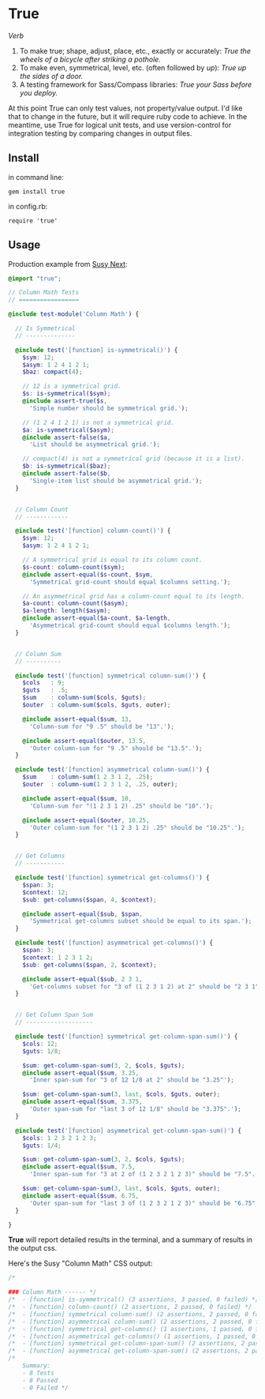 True
====

*Verb*

1. To make true; shape, adjust, place, etc., exactly or accurately:
  *True the wheels of a bicycle after striking a pothole.*
2. To make even, symmetrical, level, etc. (often followed by *up*):
  *True up the sides of a door.*
3. A testing framework for Sass/Compass libraries:
  *True your Sass before you deploy.*

At this point
True can only test values,
not property/value output.
I'd like that to change in the future,
but it will require ruby code to achieve.
In the meantime,
use True for logical unit tests,
and use version-control for integration testing
by comparing changes in output files.

Install
-------

in command line:

`gem install true`

in config.rb:

`require 'true'`

Usage
-----

Production example from
[Susy Next](https://github.com/ericam/susy/blob/susy-next/test/scss/math/_columns.scss):

```scss
@import "true";

// Column Math Tests
// =================

@include test-module('Column Math') {

  // Is Symmetrical
  // --------------

  @include test('[function] is-symmetrical()') {
    $sym: 12;
    $asym: 1 2 4 1 2 1;
    $baz: compact(4);

    // 12 is a symmetrical grid.
    $s: is-symmetrical($sym);
    @include assert-true($s,
      'Simple number should be symmetrical grid.');

    // (1 2 4 1 2 1) is not a symmetrical grid.
    $a: is-symmetrical($asym);
    @include assert-false($a,
      'List should be asymmetrical grid.');

    // compact(4) is not a symmetrical grid (because it is a list).
    $b: is-symmetrical($baz);
    @include assert-false($b,
      'Single-item list should be asymmetrical grid.');
  }


  // Column Count
  // ------------

  @include test('[function] column-count()') {
    $sym: 12;
    $asym: 1 2 4 1 2 1;

    // A symmetrical grid is equal to its column count.
    $s-count: column-count($sym);
    @include assert-equal($s-count, $sym,
      'Symmetrical grid-count should equal $columns setting.');

    // An asymmetrical grid has a column-count equal to its length.
    $a-count: column-count($asym);
    $a-length: length($asym);
    @include assert-equal($a-count, $a-length,
      'Asymmetrical grid-count should equal $columns length.');
  }


  // Column Sum
  // ----------

  @include test('[function] symmetrical column-sum()') {
    $cols   : 9;
    $guts   : .5;
    $sum    : column-sum($cols, $guts);
    $outer  : column-sum($cols, $guts, outer);

    @include assert-equal($sum, 13,
      'Column-sum for "9 .5" should be "13".');

    @include assert-equal($outer, 13.5,
      'Outer column-sum for "9 .5" should be "13.5".');
  }

  @include test('[function] asymmetrical column-sum()') {
    $sum    : column-sum(1 2 3 1 2, .25);
    $outer  : column-sum(1 2 3 1 2, .25, outer);

    @include assert-equal($sum, 10,
      'Column-sum for "(1 2 3 1 2) .25" should be "10".');

    @include assert-equal($outer, 10.25,
      'Outer column-sum for "(1 2 3 1 2) .25" should be "10.25".');
  }


  // Get Columns
  // -----------

  @include test('[function] symmetrical get-columns()') {
    $span: 3;
    $context: 12;
    $sub: get-columns($span, 4, $context);

    @include assert-equal($sub, $span,
      'Symmetrical get-columns subset should be equal to its span.');
  }

  @include test('[function] asymmetrical get-columns()') {
    $span: 3;
    $context: 1 2 3 1 2;
    $sub: get-columns($span, 2, $context);

    @include assert-equal($sub, 2 3 1,
      'Get-columns subset for "3 of (1 2 3 1 2) at 2" should be "2 3 1".');
  }


  // Get Column Span Sum
  // -------------------

  @include test('[function] symmetrical get-column-span-sum()') {
    $cols: 12;
    $guts: 1/8;

    $sum: get-column-span-sum(3, 2, $cols, $guts);
    @include assert-equal($sum, 3.25,
      'Inner span-sum for "3 of 12 1/8 at 2" should be "3.25"');

    $sum: get-column-span-sum(3, last, $cols, $guts, outer);
    @include assert-equal($sum, 3.375,
      'Outer span-sum for "last 3 of 12 1/8" should be "3.375".');
  }

  @include test('[function] asymmetrical get-column-span-sum()') {
    $cols: 1 2 3 2 1 2 3;
    $guts: 1/4;

    $sum: get-column-span-sum(3, 2, $cols, $guts);
    @include assert-equal($sum, 7.5,
      'Inner span-sum for "3 at 2 of (1 2 3 2 1 2 3)" should be "7.5".');

    $sum: get-column-span-sum(3, last, $cols, $guts, outer);
    @include assert-equal($sum, 6.75,
      'Outer span-sum for "last 3 of (1 2 3 2 1 2 3)" should be "6.75".');
  }

}
```

**True** will report detailed results in the terminal,
and a summary of results in the output css.

Here's the Susy "Column Math" CSS output:

```css
/*

### Column Math ------ */
/*  - [function] is-symmetrical() (3 assertions, 3 passed, 0 failed) */
/*  - [function] column-count() (2 assertions, 2 passed, 0 failed) */
/*  - [function] symmetrical column-sum() (2 assertions, 2 passed, 0 failed) */
/*  - [function] asymmetrical column-sum() (2 assertions, 2 passed, 0 failed) */
/*  - [function] symmetrical get-columns() (1 assertions, 1 passed, 0 failed) */
/*  - [function] asymmetrical get-columns() (1 assertions, 1 passed, 0 failed) */
/*  - [function] symmetrical get-column-span-sum() (2 assertions, 2 passed, 0 failed) */
/*  - [function] asymmetrical get-column-span-sum() (2 assertions, 2 passed, 0 failed) */
/*
    Summary:
    - 8 Tests
    - 8 Passed
    - 0 Failed */
```
